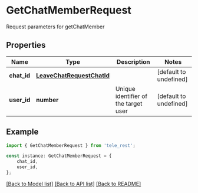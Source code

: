 # GetChatMemberRequest

Request parameters for getChatMember

## Properties

Name | Type | Description | Notes
------------ | ------------- | ------------- | -------------
**chat_id** | [**LeaveChatRequestChatId**](LeaveChatRequestChatId.md) |  | [default to undefined]
**user_id** | **number** | Unique identifier of the target user | [default to undefined]

## Example

```typescript
import { GetChatMemberRequest } from 'tele_rest';

const instance: GetChatMemberRequest = {
    chat_id,
    user_id,
};
```

[[Back to Model list]](../README.md#documentation-for-models) [[Back to API list]](../README.md#documentation-for-api-endpoints) [[Back to README]](../README.md)
